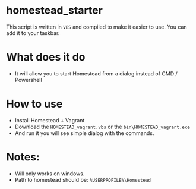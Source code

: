 # homestead_starter

This script is written in `VBS` and compiled to make it easier to use. You can add it to your taskbar.

# What does it do

- It will allow you to start Homestead from a dialog instead of CMD / Powershell

# How to use
- Install Homestead + Vagrant 
- Download the `HOMESTEAD_vagrant.vbs` or the `bin\HOMESTEAD_vagrant.exe`
- And run it you will see simple dialog with the commands.
 

# Notes:

- Will only works on windows.
- Path to homestead should be: `%USERPROFILE%\Homestead`
